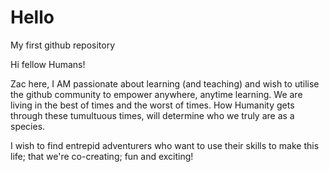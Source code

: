 # Hello
My first github repository

Hi fellow Humans!

Zac here, I AM passionate about learning (and teaching) and wish to utilise the github community to empower anywhere, anytime learning.
We are living in the best of times and the worst of times.
How Humanity gets through these tumultuous times, will determine who we truly are as a species.

I wish to find entrepid adventurers who want to use their skills to make this life; that we're co-creating; fun and exciting!
